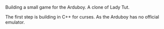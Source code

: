 Building a small game for the Arduboy. A clone of Lady Tut.

The first step is building in C++ for curses. As the Arduboy has no official emulator.

